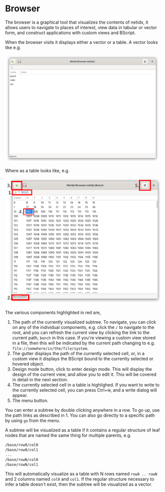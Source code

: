 # Browser

The browser is a graphical tool that visualizes the contents of
netidx, it allows users to navigate to places of interest, view data
in tabular or vector form, and construct applications with custom
views and BScript.

When the browser visits it displays either a vector or a table. A
vector looks like e.g.

![Vector mode](./browser-vector-mode.png)

Where as a table looks like, e.g.

![Table mode](./browser-components-tour.png)

The various components highlighted in red are,

1. The path of the currently visualized subtree. To navigate, you can
   click on any of the individual components, e.g. click the `/` to
   navigate to the root, and you can refresh the current view by
   clicking the link to the current path, `bench` in this case. If
   you're viewing a custom view stored in a file, then this will be
   indicated by the current path changing to
   e.g. `file://somwhere/in/the/file/system`.
2. The gutter displays the path of the currently selected cell, or, in
   a custom view it displays the BScript bound to the currently
   selected or hovered object.
3. Design mode button, click to enter design mode. This will display
   the design of the current view, and allow you to edit it. This will
   be covered in detail in the next section.
4. The currently selected cell in a table is highlighed. If you want
   to write to the currently selected cell, you can press Ctrl+w, and
   a write dialog will appear.
5. The menu button.

You can enter a subtree by double clicking anywhere in a row. To go
up, use the path links as described in 1. You can also go directly to
a specific path by using `go` from the menu.

A subtree will be visualized as a table if it contains a regular
structure of leaf nodes that are named the same thing for multiple
parents, e.g.

```
/base/row0/col0
/base/row0/col1
...
/base/rowN/col0
/base/rowN/col1
```

This will automatically visualize as a table with N rows named `row0
.. rowN` and 2 columns named `col0` and `col1`. If the regular
structure necessary to infer a table doesn't exist, then the subtree
will be visualized as a vector.
